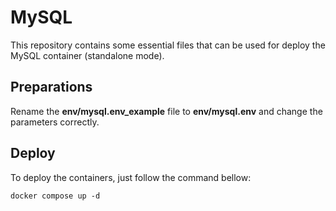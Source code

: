 # MySQL

This repository contains some essential files that can be used for deploy the MySQL container (standalone mode).

## Preparations

Rename the **env/mysql.env_example** file to **env/mysql.env** and change the parameters correctly.

## Deploy

To deploy the containers, just follow the command bellow:

```shell
docker compose up -d
```